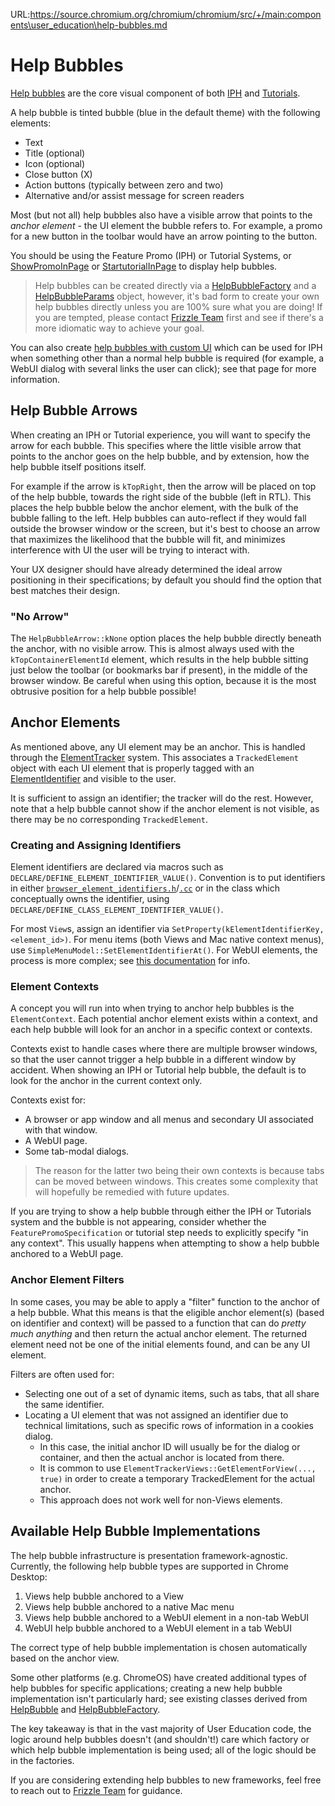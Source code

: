 URL:https://source.chromium.org/chromium/chromium/src/+/main:components\user_education\help-bubbles.md
# Help Bubbles

[Help bubbles](./common/help_bubble/help_bubble.h) are the core visual component of both
[IPH](./feature-promos.md) and [Tutorials](./tutorials.md).

A help bubble is tinted bubble (blue in the default theme) with the following
elements:
 - Text
 - Title (optional)
 - Icon (optional)
 - Close button (X)
 - Action buttons (typically between zero and two)
 - Alternative and/or assist message for screen readers

Most (but not all) help bubbles also have a visible arrow that points to the
_anchor element_ - the UI element the bubble refers to. For example, a promo for
a new button in the toolbar would have an arrow pointing to the button.

You should be using the Feature Promo (IPH) or Tutorial Systems,
or [ShowPromoInPage](/chrome/browser/ui/user_education/show_promo_in_page.h)
or [StartutorialInPage](/chrome/browser/ui/user_education/start_tutorial_in_page.h)
to display help bubbles.

> Help bubbles can be created directly via a
[HelpBubbleFactory](./common/help_bubble/help_bubble_factory.h) and a
[HelpBubbleParams](./common/help_bubble/help_bubble_params.h) object, however,
it's bad form to create your own help bubbles directly unless you are 100%
sure what you are doing! If you are tempted, please contact
[Frizzle Team](mailto:frizzle-team@google.com) first and see if there's a more
idiomatic way to achieve your goal.

You can also create [help bubbles with custom UI](./custom-help-bubbles.md)
which can be used for IPH when something other than a normal help bubble is
required (for example, a WebUI dialog with several links the user can click);
see that page for more information.

## Help Bubble Arrows

When creating an IPH or Tutorial experience, you will want to specify the arrow
for each bubble. This specifies where the little visible arrow that points to
the anchor goes on the help bubble, and by extension, how the help bubble itself
positions itself.

For example if the arrow is `kTopRight`, then the arrow will be placed on top of
the help bubble, towards the right side of the bubble (left in RTL). This places
the help bubble below the anchor element, with the bulk of the bubble falling to
the left. Help bubbles can auto-reflect if they would fall outside the browser
window or the screen, but it's best to choose an arrow that maximizes the
likelihood that the bubble will fit, and minimizes interference with UI the user
will be trying to interact with.

Your UX designer should have already determined the ideal arrow positioning in
their specifications; by default you should find the option that best matches
their design.

### "No Arrow"

The `HelpBubbleArrow::kNone` option places the help bubble directly beneath the
anchor, with no visible arrow. This is almost always used with the
`kTopContainerElementId` element, which results in the help bubble sitting just
below the toolbar (or bookmarks bar if present), in the middle of the browser
window. Be careful when using this option, because it is the most obtrusive
position for a help bubble possible!

## Anchor Elements

As mentioned above, any UI element may be an anchor. This is handled through the
[ElementTracker](/ui/base/interaction/element_tracker.h) system. This associates
a `TrackedElement` object with each UI element that is properly tagged with an
[ElementIdentifier](/ui/base/interaction/element_identifier.h) and visible to
the user.

It is sufficient to assign an identifier; the tracker will do the rest. However,
note that a help bubble cannot show if the anchor element is not visible, as
there may be no corresponding `TrackedElement`.

### Creating and Assigning Identifiers

Element identifiers are declared via macros such as
`DECLARE/DEFINE_ELEMENT_IDENTIFIER_VALUE()`. Convention is to put identifiers in
either
[`browser_element_identifiers.h`](/chrome/browser/ui/browser_element_identifiers.h)/[`.cc`](/chrome/browser/ui/browser_element_identifiers.cc)
or in the class which conceptually owns the identifier, using
`DECLARE/DEFINE_CLASS_ELEMENT_IDENTIFIER_VALUE()`.

For most `View`s, assign an identifier via
`SetProperty(kElementIdentifierKey, <element_id>)`. For menu items (both Views
and Mac native context menus), use `SimpleMenuModel::SetElementIdentifierAt()`.
For WebUI elements, the process is more complex; see
[this documentation](./webui/README.md) for info.

### Element Contexts

A concept you will run into when trying to anchor help bubbles is the
`ElementContext`. Each potential anchor element exists within a context, and
each help bubble will look for an anchor in a specific context or contexts.

Contexts exist to handle cases where there are multiple browser windows, so that
the user cannot trigger a help bubble in a different window by accident. When
showing an IPH or Tutorial help bubble, the default is to look for the anchor in
the current context only.

Contexts exist for:
 - A browser or app window and all menus and secondary UI associated with that
   window.
 - A WebUI page.
 - Some tab-modal dialogs.

> The reason for the latter two being their own contexts is because tabs can be
  moved between windows. This creates some complexity that will hopefully be
  remedied with future updates.

If you are trying to show a help bubble through either the IPH or Tutorials
system and the bubble is not appearing, consider whether the
`FeaturePromoSpecification` or tutorial step needs to explicitly specify "in any
context". This usually happens when attempting to show a help bubble anchored to
a WebUI page.

### Anchor Element Filters

In some cases, you may be able to apply a "filter" function to the anchor of a
help bubble. What this means is that the eligible anchor element(s) (based on
identifier and context) will be passed to a function that can do _pretty much
anything_ and then return the actual anchor element. The returned element need
not be one of the initial elements found, and can be any UI element.

Filters are often used for:
 - Selecting one out of a set of dynamic items, such as tabs, that all share the
   same identifier.
 - Locating a UI element that was not assigned an identifier due to technical
   limitations, such as specific rows of information in a cookies dialog.
    - In this case, the initial anchor ID will usually be for the dialog or
      container, and then the actual anchor is located from there.
    - It is common to use `ElementTrackerViews::GetElementForView(..., true)`
      in order to create a temporary TrackedElement for the actual anchor.
    - This approach does not work well for non-Views elements.

## Available Help Bubble Implementations

The help bubble infrastructure is presentation framework-agnostic. Currently,
the following help bubble types are supported in Chrome Desktop:
1. Views help bubble anchored to a View
2. Views help bubble anchored to a native Mac menu
3. Views help bubble anchored to a WebUI element in a non-tab WebUI
4. WebUI help bubble anchored to a WebUI element in a tab WebUI

The correct type of help bubble implementation is chosen automatically based on
the anchor view.

Some other platforms (e.g. ChromeOS) have created additional types of help
bubbles for specific applications; creating a new help bubble implementation
isn't particularly hard; see existing classes derived from
[HelpBubble](./common/help_bubble/help_bubble.h) and
[HelpBubbleFactory](./common/help_bubble/help_bubble_factory.h).

The key takeaway is that in the vast majority of User Education code, the logic
around help bubbles doesn't (and shouldn't!) care which factory or which help
bubble implementation is being used; all of the logic should be in the
factories.

If you are considering extending help bubbles to new frameworks, feel free to
reach out to [Frizzle Team](mailto:frizzle-team@google.com) for guidance.

